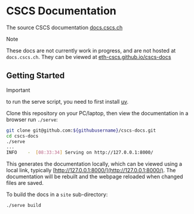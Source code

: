 # CSCS Documentation

The source CSCS documentation [docs.cscs.ch](httpa://docs.cscs.ch)

> [!NOTE]
> These docs are not currently work in progress, and are not hosted at `docs.cscs.ch`.
> They can be viewed at [eth-cscs.github.io/cscs-docs](https://eth-cscs.github.io/cscs-docs)

## Getting Started

> [!IMPORTANT]
> to run the serve script, you need to first install [uv](https://docs.astral.sh/uv/getting-started/installation/).

Clone this repository on your PC/laptop, then view the documentation in a browser run `./serve`:
```bash
git clone git@github.com:${githubusername}/cscs-docs.git
cd cscs-docs
./serve
...
INFO    -  [08:33:34] Serving on http://127.0.0.1:8000/
```
This generates the documentation locally, which can be viewed using a local link, typically [http://127.0.0.1:8000/](http://127.0.0.1:8000/). The documentation will be rebuilt and the webpage reloaded when changed files are saved.

To build the docs in a `site` sub-directory:
```bash
./serve build
```
